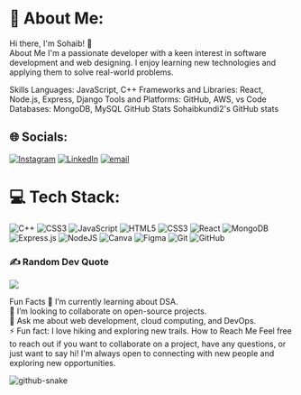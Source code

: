 # 💫 About Me:
Hi there, I'm Sohaib! 👋 <br>About Me I'm a passionate developer with a keen interest in software development and web designing. I enjoy learning new technologies and applying them to solve real-world problems.

Skills Languages: JavaScript, C++ Frameworks and Libraries: React, Node.js, Express, Django Tools and Platforms: GitHub, AWS, vs Code Databases: MongoDB, MySQL GitHub Stats Sohaibkundi2's GitHub stats


## 🌐 Socials:
[![Instagram](https://img.shields.io/badge/Instagram-%23E4405F.svg?logo=Instagram&logoColor=white)](https://instagram.com/sohaib-khan) [![LinkedIn](https://img.shields.io/badge/LinkedIn-%230077B5.svg?logo=linkedin&logoColor=white)](https://linkedin.com/in/Sohaib-khan) [![email](https://img.shields.io/badge/Email-D14836?logo=gmail&logoColor=white)](mailto:sohaibkundi2@gmail.com) 

# 💻 Tech Stack:
![C++](https://img.shields.io/badge/c++-%2300599C.svg?style=for-the-badge&logo=c%2B%2B&logoColor=white) ![CSS3](https://img.shields.io/badge/css3-%231572B6.svg?style=for-the-badge&logo=css3&logoColor=white) ![JavaScript](https://img.shields.io/badge/javascript-%23323330.svg?style=for-the-badge&logo=javascript&logoColor=%23F7DF1E) ![HTML5](https://img.shields.io/badge/html5-%23E34F26.svg?style=for-the-badge&logo=html5&logoColor=white) ![CSS3](https://img.shields.io/badge/css3-%231572B6.svg?style=for-the-badge&logo=css3&logoColor=white) ![React](https://img.shields.io/badge/react-%2320232a.svg?style=for-the-badge&logo=react&logoColor=%2361DAFB) ![MongoDB](https://img.shields.io/badge/MongoDB-%234ea94b.svg?style=for-the-badge&logo=mongodb&logoColor=white) ![Express.js](https://img.shields.io/badge/express.js-%23404d59.svg?style=for-the-badge&logo=express&logoColor=%2361DAFB) ![NodeJS](https://img.shields.io/badge/node.js-6DA55F?style=for-the-badge&logo=node.js&logoColor=white) ![Canva](https://img.shields.io/badge/Canva-%2300C4CC.svg?style=for-the-badge&logo=Canva&logoColor=white) ![Figma](https://img.shields.io/badge/figma-%23F24E1E.svg?style=for-the-badge&logo=figma&logoColor=white) ![Git](https://img.shields.io/badge/git-%23F05033.svg?style=for-the-badge&logo=git&logoColor=white) ![GitHub](https://img.shields.io/badge/github-%23121011.svg?style=for-the-badge&logo=github&logoColor=white)



### ✍️ Random Dev Quote
![](https://quotes-github-readme.vercel.app/api?type=horizontal&theme=merko)

Fun Facts 🌱 I’m currently learning about DSA. <br/>
👯 I’m looking to collaborate on open-source projects.  <br/>
💬 Ask me about web development, cloud computing, and DevOps.  <br/>
⚡ Fun fact: I love hiking and exploring new trails. How to Reach Me Feel free to reach out if you want to collaborate on a project, have any questions, or just want to say hi! I'm always open to connecting with new people and exploring new opportunities.

<picture>
  <source media="(prefers-color-scheme: dark)" srcset="https://raw.githubusercontent.com/tobiasmeyhoefer/tobiasmeyhoefer/output/github-snake-dark.svg" />
  <source media="(prefers-color-scheme: light)" srcset="https://raw.githubusercontent.com/tobiasmeyhoefer/tobiasmeyhoefer/output/github-snake.svg" />
  <img alt="github-snake" src="https://raw.githubusercontent.com/tobiasmeyhoefer/tobiasmeyhoefer/output/github-snake.svg" />
</picture>
